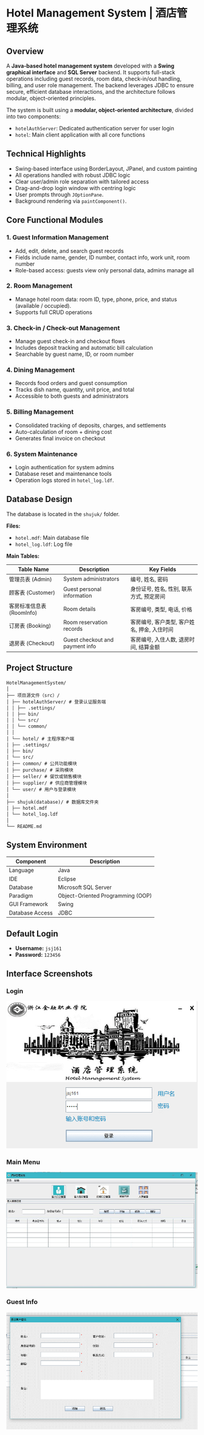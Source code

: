 # Hotel Management System | 酒店管理系统

## Overview

A **Java-based hotel management system** developed with a **Swing graphical interface** and **SQL Server** backend.
It supports full-stack operations including guest records, room data, check-in/out handling, billing, and user role management.
The backend leverages JDBC to ensure secure, efficient database interactions, and the architecture follows modular, object-oriented principles.

The system is built using a **modular, object-oriented architecture**, divided into two components:  
- `hotelAuthServer`: Dedicated authentication server for user login
- `hotel`: Main client application with all core functions

  
## Technical Highlights
- Swing-based interface using BorderLayout, JPanel, and custom painting
- All operations handled with robust JDBC logic
- Clear user/admin role separation with tailored access
- Drag-and-drop login window with centring logic
- User prompts through `JOptionPane`.  
- Background rendering via `paintComponent()`.  


## Core Functional Modules

### 1. Guest Information Management
- Add, edit, delete, and search guest records
- Fields include name, gender, ID number, contact info, work unit, room number 
- Role-based access: guests view only personal data, admins manage all
  
### 2. Room Management
- Manage hotel room data: room ID, type, phone, price, and status (available / occupied).  
- Supports full CRUD operations

### 3. Check-in / Check-out Management
- Manage guest check-in and checkout flows
- Includes deposit tracking and automatic bill calculation
- Searchable by guest name, ID, or room number

### 4. Dining Management
- Records food orders and guest consumption
- Tracks dish name, quantity, unit price, and total
- Accessible to both guests and administrators


### 5. Billing Management
- Consolidated tracking of deposits, charges, and settlements
- Auto-calculation of room + dining cost
- Generates final invoice on checkout

### 6. System Maintenance
- Login authentication for system admins
- Database reset and maintenance tools
- Operation logs stored in `hotel_log.ldf`.


## Database Design
The database is located in the `shujuk/` folder.

**Files:**
- `hotel.mdf`: Main database file  
- `hotel_log.ldf`: Log file

**Main Tables:**

| Table Name | Description | Key Fields |
|-------------|--------------|-------------|
| 管理员表 (Admin) | System administrators | 编号, 姓名, 密码 |
| 顾客表 (Customer) | Guest personal information | 身份证号, 姓名, 性别, 联系方式, 预定房间 |
| 客房标准信息表 (RoomInfo) | Room details | 客房编号, 类型, 电话, 价格 |
| 订房表 (Booking) | Room reservation records | 客房编号, 客户类型, 客户姓名, 押金, 入住时间 |
| 退房表 (Checkout) | Guest checkout and payment info | 客房编号, 入住人数, 退房时间, 结算金额 |



## Project Structure
```
HotelManagementSystem/
│
├── 项目源文件（src）/
│ ├── hotelAuthServer/ # 登录认证服务端
│ │ ├── .settings/
│ │ ├── bin/
│ │ └── src/
│ │ └── common/
│ │
│ └── hotel/ # 主程序客户端
│ ├── .settings/
│ ├── bin/
│ └── src/
│ ├── common/ # 公共功能模块
│ ├── purchase/ # 采购模块
│ ├── seller/ # 餐饮或销售模块
│ ├── supplier/ # 供应商管理模块
│ └── user/ # 用户与登录模块
│
├── shujuk(database)/ # 数据库文件夹
│ ├── hotel.mdf
│ └── hotel_log.ldf
│
└── README.md
```



## System Environment

| Component | Description |
|------------|-------------|
| Language | Java |
| IDE | Eclipse |
| Database | Microsoft SQL Server |
| Paradigm | Object-Oriented Programming (OOP) |
| GUI Framework | Swing |
| Database Access | JDBC |



## Default Login 
- **Username:** `jsj161`  
- **Password:** `123456`


## Interface Screenshots

### Login
![Login](./HotelManagementSystem/screenshots/login.png)

### Main Menu
![MainMenu](./HotelManagementSystem/screenshots/main.png)

### Guest Info
![GuestInfo](./HotelManagementSystem/screenshots/guest.png)


